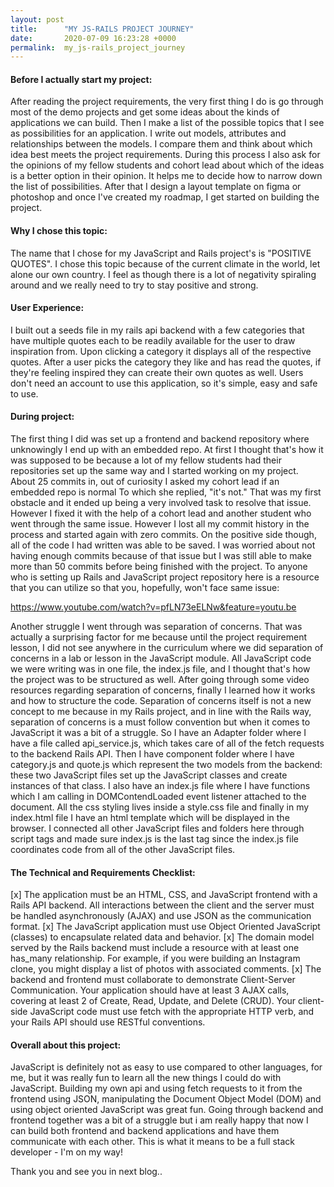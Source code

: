 ```yaml
---
layout: post
title:      "MY JS-RAILS PROJECT JOURNEY"
date:       2020-07-09 16:23:28 +0000
permalink:  my_js-rails_project_journey
---
```




#### Before I actually start my project:

After reading the project requirements, the very first thing I do is go through most of the demo projects and get some ideas about the kinds of applications we can build. Then I make a list of the possible topics that I see as possibilities for an application. I write out models, attributes and relationships between the models. I compare them and think about which idea best meets the project requirements. During this process I also ask for the opinions of my fellow students and cohort lead about which of the ideas is a better option in their opinion. It helps me to decide how to narrow down the list of possibilities. After that I design a layout template on figma or photoshop and once I've created my roadmap, I get started on building the project.

#### Why I chose this topic:

The name that I chose for my JavaScript and Rails project's is "POSITIVE QUOTES". I chose this topic because of the current climate in the world, let alone our own country. I feel as though there is a lot of negativity spiraling around and we really need to try to stay positive and strong. 

#### User Experience: 

I built out a seeds file in my rails api backend with a few categories that have multiple quotes each to be readily available for the user to draw inspiration from. Upon clicking a category it displays all of the respective quotes. After a user picks the category they like and has read the quotes, if they're feeling inspired they can create their own quotes as well. Users don't need an account to use this application, so it's simple, easy and safe to use.

#### During project:

The first thing I did was set up a frontend and backend repository where unknowingly I end up with an embedded repo. At first I thought that's how it was supposed to be because a lot of my fellow students had their repositories set up the same way and I started working on my project. About 25 commits in, out of curiosity I asked my cohort lead if an embedded repo is normal To which she replied, "it's not." That was my first  obstacle and it ended up being a very involved task to resolve that issue. However I fixed it with the help of a cohort lead and another student who went through the same issue. However I lost all my commit history in the process and started again with zero commits. On the positive side though, all of the code I had written was able to be saved. I was worried about not having enough commits because of that issue but I was still able to make more than 50 commits before being finished with the project. To anyone who is setting up Rails and JavaScript project repository here is a resource that you can utilize so that you, hopefully, won't face same issue:

https://www.youtube.com/watch?v=pfLN73eELNw&feature=youtu.be

Another struggle I went through was separation of concerns. That was actually a surprising factor for me because until the project requirement lesson, I did not see anywhere in the curriculum where we did separation of concerns in a lab or lesson in the JavaScript module. All JavaScript code we were writing was in one file, the index.js file, and I thought that's how the project was to be structured as well.
After going through some video resources regarding separation of concerns, finally I learned how it works and how to structure the code. Separation of concerns itself is not a new concept to me because in my Rails project, and in line with the Rails way, separation of concerns is a must follow convention but when it comes to JavaScript it was a bit of a struggle. So I have an Adapter folder where I have a file called api_service.js, which takes care of all of the  fetch requests to the backend Rails API. Then I have component folder where I have category.js and quote.js which represent the two models from the backend: these two JavaScript files set up the JavaScript classes and create instances of that class. I also have an index.js file where I have functions which I am calling in DOMContendLoaded event listener attached to the document. All the css styling lives inside a style.css file and finally in my index.html file I have an html template which will be displayed in the browser. I connected all other JavaScript files and folders here through script tags and made sure index.js is the last tag since the index.js file coordinates code from all of the other JavaScript files.

#### The Technical and Requirements Checklist:

[x] The application must be an HTML, CSS, and JavaScript frontend with a Rails API backend. All interactions between the client and the server must be handled asynchronously (AJAX) and use JSON as the communication format.
[x] The JavaScript application must use Object Oriented JavaScript (classes) to encapsulate related data  and behavior.
[x] The domain model served by the Rails backend must include a resource with at least one has_many relationship. For example, if you were building an Instagram clone, you might display a list of photos with associated comments.
[x] The backend and frontend must collaborate to demonstrate Client-Server Communication. Your application should have at least 3 AJAX calls, covering at least 2 of Create, Read, Update, and Delete (CRUD). Your client-side JavaScript code must use fetch with the appropriate HTTP verb, and your Rails API should use RESTful conventions.

#### Overall about this project:

JavaScript is definitely not as easy to use compared to other languages, for me, but it was really fun to learn all the new things I could do with JavaScript. Building my own api and using fetch requests to it from the frontend using JSON, manipulating the Document Object Model (DOM) and using object oriented JavaScript was great fun. Going through backend and frontend together was a bit of a struggle but i am really happy that now I can build both frontend and backend applications and have them communicate with each other. This is what it means to be a full stack developer - I'm on my way!

Thank you and see you in next blog..


